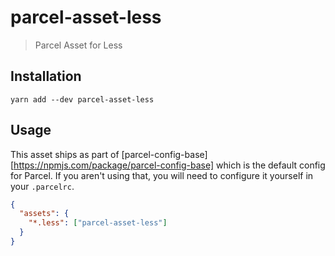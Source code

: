 # parcel-asset-less

> Parcel Asset for Less

## Installation

```
yarn add --dev parcel-asset-less
```

## Usage

This asset ships as part of [parcel-config-base][https://npmjs.com/package/parcel-config-base]
which is the default config for Parcel. If you aren't using that, you will need
to configure it yourself in your `.parcelrc`.

```json
{
  "assets": {
    "*.less": ["parcel-asset-less"]
  }
}
```
